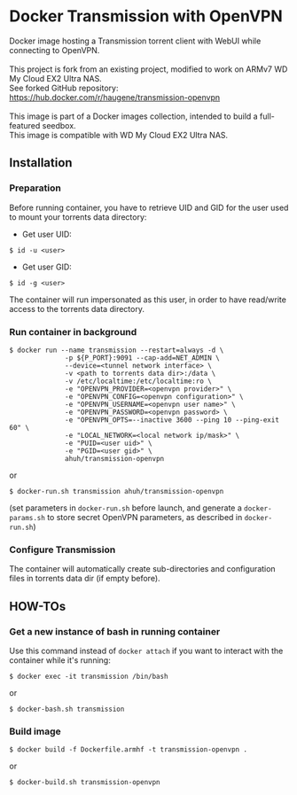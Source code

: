 # Docker Transmission with OpenVPN
Docker image hosting a Transmission torrent client with WebUI while connecting to OpenVPN.<br />
<br />
This project is fork from an existing project, modified to work on ARMv7 WD My Cloud EX2 Ultra NAS.<br />
See forked GitHub repository: https://hub.docker.com/r/haugene/transmission-openvpn<br />
<br />
This image is part of a Docker images collection, intended to build a full-featured seedbox.<br />
This image is compatible with WD My Cloud EX2 Ultra NAS.<br />

## Installation

### Preparation
Before running container, you have to retrieve UID and GID for the user used to mount your torrents data directory:
* Get user UID:
```
$ id -u <user>
```
* Get user GID:
```
$ id -g <user>
```
The container will run impersonated as this user, in order to have read/write access to the torrents data directory.

### Run container in background
```
$ docker run --name transmission --restart=always -d \
              -p ${P_PORT}:9091 --cap-add=NET_ADMIN \
              --device=<tunnel network interface> \
              -v <path to torrents data dir>:/data \
              -v /etc/localtime:/etc/localtime:ro \
              -e "OPENVPN_PROVIDER=<openvpn provider>" \
              -e "OPENVPN_CONFIG=<openvpn configuration>" \
              -e "OPENVPN_USERNAME=<openvpn user name>" \
              -e "OPENVPN_PASSWORD=<openvpn password> \
              -e "OPENVPN_OPTS=--inactive 3600 --ping 10 --ping-exit 60" \
              -e "LOCAL_NETWORK=<local network ip/mask>" \
              -e "PUID=<user uid>" \
              -e "PGID=<user gid>" \
              ahuh/transmission-openvpn
```
or
```
$ docker-run.sh transmission ahuh/transmission-openvpn
```
(set parameters in `docker-run.sh` before launch, and generate a `docker-params.sh` to store secret OpenVPN parameters, as described in `docker-run.sh`)

### Configure Transmission
The container will automatically create sub-directories and configuration files in torrents data dir (if empty before).

## HOW-TOs

### Get a new instance of bash in running container
Use this command instead of `docker attach` if you want to interact with the container while it's running:
```
$ docker exec -it transmission /bin/bash
```
or
```
$ docker-bash.sh transmission
```

### Build image
```
$ docker build -f Dockerfile.armhf -t transmission-openvpn .
```
or
```
$ docker-build.sh transmission-openvpn
```
